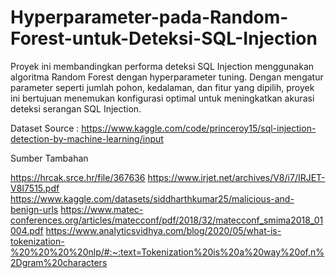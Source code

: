 # Hyperparameter-pada-Random-Forest-untuk-Deteksi-SQL-Injection
Proyek ini membandingkan performa deteksi SQL Injection menggunakan algoritma Random Forest dengan hyperparameter tuning. Dengan mengatur parameter seperti jumlah pohon, kedalaman, dan fitur yang dipilih, proyek ini bertujuan menemukan konfigurasi optimal untuk meningkatkan akurasi deteksi serangan SQL Injection.

Dataset Source : https://www.kaggle.com/code/princeroy15/sql-injection-detection-by-machine-learning/input

Sumber Tambahan

https://hrcak.srce.hr/file/367636
https://www.irjet.net/archives/V8/i7/IRJET-V8I7515.pdf
https://www.kaggle.com/datasets/siddharthkumar25/malicious-and-benign-urls
https://www.matec-conferences.org/articles/matecconf/pdf/2018/32/matecconf_smima2018_01004.pdf
https://www.analyticsvidhya.com/blog/2020/05/what-is-tokenization-%20%20%20%20nlp/#:~:text=Tokenization%20is%20a%20way%20of,n%2Dgram%20characters
